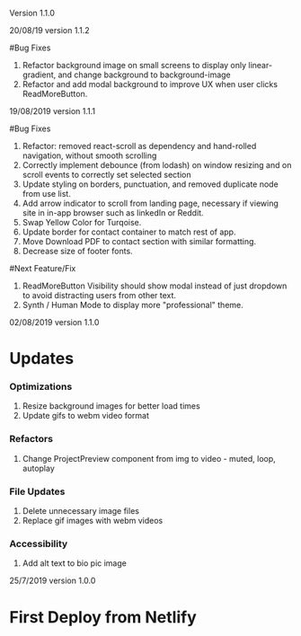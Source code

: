 Version 1.1.0

20/08/19 version 1.1.2

#Bug Fixes

1. Refactor background image on small screens to display only linear-gradient, and change background to background-image 
2. Refactor and add modal background to improve UX when user clicks ReadMoreButton.

19/08/2019 version 1.1.1

#Bug Fixes

1. Refactor: removed react-scroll as dependency and hand-rolled navigation, without smooth scrolling
2. Correctly implement debounce (from lodash) on window resizing and on scroll events to correctly set selected section
3. Update styling on borders, punctuation, and removed duplicate node from use list.
4. Add arrow indicator to scroll from landing page, necessary if viewing site in in-app browser such as linkedIn or Reddit.
5. Swap Yellow Color for Turqoise.
6. Update border for contact container to match rest of app.
7. Move Download PDF to contact section with similar formatting.
8. Decrease size of footer fonts.

#Next Feature/Fix

1. ReadMoreButton Visibility should show modal instead of just dropdown to avoid distracting users from other text.
2. Synth / Human Mode to display more "professional" theme.



02/08/2019 version 1.1.0

# Updates

### Optimizations
1. Resize background images for better load times
2. Update gifs to webm video format
### Refactors
1. Change ProjectPreview component from img to video - muted, loop, autoplay
### File Updates
1. Delete unnecessary image files
2. Replace gif images with webm videos
### Accessibility
1. Add alt text to bio pic image


25/7/2019 version 1.0.0

# First Deploy from Netlify